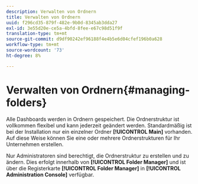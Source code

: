 ```yaml
---
description: Verwalten von Ordnern
title: Verwalten von Ordnern
uuid: f296cd35-879f-482e-9b0d-8345ab3dda27
exl-id: 3e55d20e-ce5a-4bfd-8fee-e67c98d51f9f
translation-type: tm+mt
source-git-commit: d9df90242ef96188f4e4b5e6d04cfef196b0a628
workflow-type: tm+mt
source-wordcount: '73'
ht-degree: 8%

---
```


# Verwalten von Ordnern{#managing-folders}

Alle Dashboards werden in Ordnern gespeichert. Die Ordnerstruktur ist vollkommen flexibel und kann jederzeit geändert werden. Standardmäßig ist bei der Installation nur ein einzelner Ordner **[!UICONTROL Main]** vorhanden. Auf diese Weise können Sie eine oder mehrere Ordnerstrukturen für Ihr Unternehmen erstellen.

Nur Administratoren sind berechtigt, die Ordnerstruktur zu erstellen und zu ändern. Dies erfolgt innerhalb von **[!UICONTROL Folder Manager]** und ist über die Registerkarte **[!UICONTROL Folder Manager]** in **[!UICONTROL Administration Console]** verfügbar.
